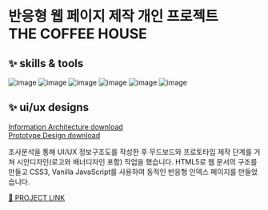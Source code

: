 # 반응형 웹 페이지 제작 개인 프로젝트<br>THE COFFEE HOUSE
## ✨ skills & tools
![image](https://github.com/songechoi/songechoi.github.io/assets/40445602/0465afaf-7a43-4b7e-9c8b-753c16aeafe0) ![image](https://github.com/songechoi/songechoi.github.io/assets/40445602/ae48c00a-7f64-4875-9855-3b9658cf0b11) ![image](https://github.com/songechoi/songechoi.github.io/assets/40445602/a86748f1-b9f0-42b3-9949-714e29fe8e62) ![image](https://github.com/songechoi/songechoi.github.io/assets/40445602/ede20a49-03f6-4174-8f7f-162aaa8fd23c)
 ![image](https://github.com/songechoi/songechoi.github.io/assets/40445602/d4e7ca95-7ce6-44c8-b8a7-ce4e9b65f0d2) ![image](https://github.com/songechoi/songechoi.github.io/assets/40445602/0010d3cc-a993-4958-9952-af24cd35cab3)

## ✨ ui/ux designs
[Information Architecture download](https://github.com/songechoi/songechoi.github.io/files/13852879/default.pdf)<br>
[Prototype Design download](https://github.com/songechoi/songechoi.github.io/files/13852792/default.pdf)

 조사분석을 통해 UI/UX 정보구조도를 작성한 후 무드보드와 프로토타입 제작 단계를 거쳐 시안디자인(로고와 배너디자인 포함) 작업을 했습니다. HTML5로 웹 문서의 구조를 만들고 CSS3, Vanilla JavaScript를 사용하여 동적인 반응형 인덱스 페이지를 만들었습니다.

[🤝 PROJECT LINK](https://songechoi.github.io/index.html)
